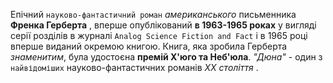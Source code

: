 Епічний `науково-фантастичний роман` _американського_ письменника **Френка Герберта** ,
вперше опублікований **в 1963-1965 роках** у вигляді серії розділів в журналі
`Analog Science Fiction and Fact` і в 1965 році вперше виданий окремою книгою.
Книга, яка зробила Герберта _знаменитим_, була удостоєна **премій Х'юго та Неб'юла**.
_"Дюна"_ - один з `найвідоміших` науково-фантастичних романів _XX століття_ .